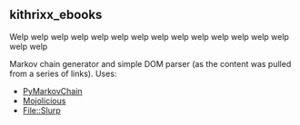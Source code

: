 ## kithrixx_ebooks
Welp welp welp welp welp welp welp welp welp welp welp welp welp welp welp welp

Markov chain generator and simple DOM parser (as the content was pulled from a series of links).
Uses:
* [PyMarkovChain](https://pypi.python.org/pypi/PyMarkovChain/)
* [Mojolicious](http://mojolicio.us/)
* [File::Slurp](https://metacpan.org/pod/File::Slurp)
